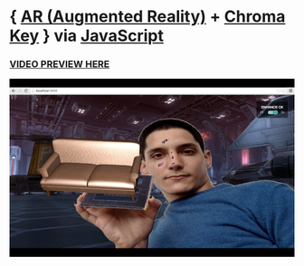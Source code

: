 # { [AR (Augmented Reality)](https://en.wikipedia.org/wiki/Augmented_reality) + [Chroma Key](https://en.wikipedia.org/wiki/Chroma_key) } via [JavaScript](https://developer.mozilla.org/en-US/docs/Web/JavaScript)

### [VIDEO PREVIEW HERE](http://htmlpreview.github.io/?https://github.com/lucabertolasi/augmented-reality-chroma-key-in-browser/blob/master/preview/index.html)
![AR test](./preview/poster.png)
